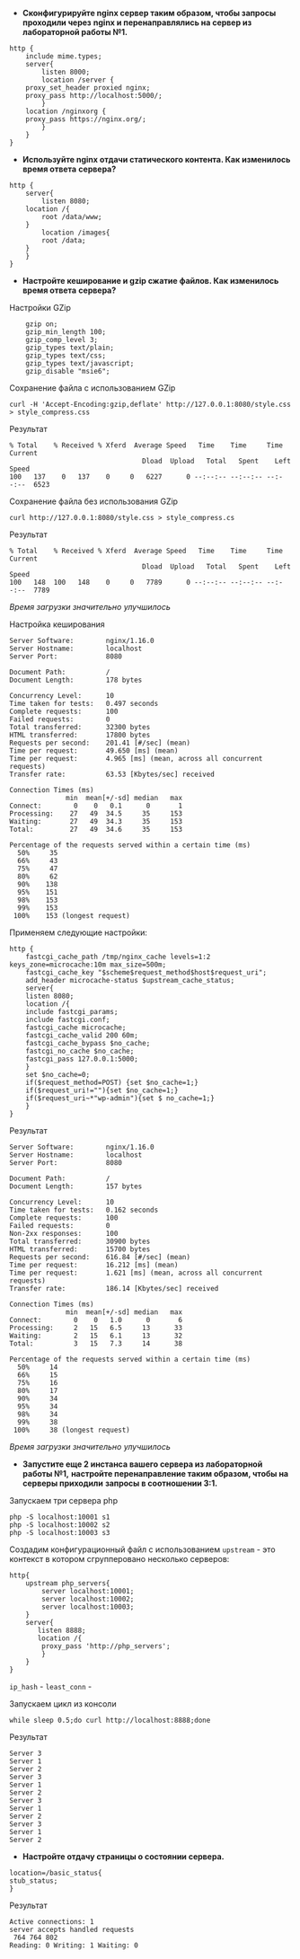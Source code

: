 - **Сконфигурируйте nginx сервер таким образом, чтобы запросы проходили через**
**nginx и перенаправлялись на сервер из лабораторной работы №1.**
```
http {
    include mime.types;
    server{
    	listen 8000; 
    	location /server {
	proxy_set_header proxied nginx;
	proxy_pass http://localhost:5000/;
     	}    
   	location /nginxorg {
	proxy_pass https://nginx.org/;
     	}
    }
}
```

- **Используйте nginx отдачи статического контента. Как изменилось время ответа**
**сервера?**
```
http {
    server{
    	listen 8080;
   	location /{
    	root /data/www;
	}
    	location /images{
    	root /data;
	}
    }
}
```

- **Настройте кеширование и gzip сжатие файлов. Как изменилось время ответа**
**сервера?**

Настройки GZip
```    
    gzip on;
    gzip_min_length 100;
    gzip_comp_level 3;
    gzip_types text/plain;
    gzip_types text/css;
    gzip_types text/javascript;
    gzip_disable "msie6";
```

Сохранение файла с использованием GZip
```
curl -H 'Accept-Encoding:gzip,deflate' http://127.0.0.1:8080/style.css > style_compress.css
```
Результат
```
% Total    % Received % Xferd  Average Speed   Time    Time     Time  Current
                                 Dload  Upload   Total   Spent    Left  Speed
100   137    0   137    0     0   6227      0 --:--:-- --:--:-- --:--:--  6523
```
Сохранение файла без использования GZip
```
curl http://127.0.0.1:8080/style.css > style_compress.cs
```
Результат
```
% Total    % Received % Xferd  Average Speed   Time    Time     Time  Current
                                 Dload  Upload   Total   Spent    Left  Speed
100   148  100   148    0     0   7789      0 --:--:-- --:--:-- --:--:--  7789
```
*Время загрузки значительно улучшилось*

Настройка кеширования
```
Server Software:        nginx/1.16.0
Server Hostname:        localhost
Server Port:            8080

Document Path:          /
Document Length:        178 bytes

Concurrency Level:      10
Time taken for tests:   0.497 seconds
Complete requests:      100
Failed requests:        0
Total transferred:      32300 bytes
HTML transferred:       17800 bytes
Requests per second:    201.41 [#/sec] (mean)
Time per request:       49.650 [ms] (mean)
Time per request:       4.965 [ms] (mean, across all concurrent requests)
Transfer rate:          63.53 [Kbytes/sec] received

Connection Times (ms)
              min  mean[+/-sd] median   max
Connect:        0    0   0.1      0       1
Processing:    27   49  34.5     35     153
Waiting:       27   49  34.3     35     153
Total:         27   49  34.6     35     153

Percentage of the requests served within a certain time (ms)
  50%     35
  66%     43
  75%     47
  80%     62
  90%    138
  95%    151
  98%    153
  99%    153
 100%    153 (longest request)
 ```
Применяем следующие настройки:
```
http {    
    fastcgi_cache_path /tmp/nginx_cache levels=1:2 keys_zone=microcache:10m max_size=500m;
    fastcgi_cache_key "$scheme$request_method$host$request_uri";
    add_header microcache-status $upstream_cache_status;    
    server{
    listen 8080;    
    location /{    
    include fastcgi_params;
    include fastcgi.conf;
    fastcgi_cache microcache;
    fastcgi_cache_valid 200 60m;
    fastcgi_cache_bypass $no_cache;
    fastcgi_no_cache $no_cache;
    fastcgi_pass 127.0.0.1:5000;
    }
    set $no_cache=0;  
    if($request_method=POST) {set $no_cache=1;}
    if($request_uri!=""){set $no_cache=1;}
    if($request_uri~*"wp-admin"){set $ no_cache=1;}
    }
}
```
Результат
```
Server Software:        nginx/1.16.0
Server Hostname:        localhost
Server Port:            8080

Document Path:          /
Document Length:        157 bytes

Concurrency Level:      10
Time taken for tests:   0.162 seconds
Complete requests:      100
Failed requests:        0
Non-2xx responses:      100
Total transferred:      30900 bytes
HTML transferred:       15700 bytes
Requests per second:    616.84 [#/sec] (mean)
Time per request:       16.212 [ms] (mean)
Time per request:       1.621 [ms] (mean, across all concurrent requests)
Transfer rate:          186.14 [Kbytes/sec] received

Connection Times (ms)
              min  mean[+/-sd] median   max
Connect:        0    0   1.0      0       6
Processing:     2   15   6.5     13      33
Waiting:        2   15   6.1     13      32
Total:          3   15   7.3     14      38

Percentage of the requests served within a certain time (ms)
  50%     14
  66%     15
  75%     16
  80%     17
  90%     34
  95%     34
  98%     34
  99%     38
 100%     38 (longest request)
```
*Время загрузки значительно улучшилось*

- **Запустите еще 2 инстанса вашего сервера из лабораторной работы №1,**
**настройте перенаправление таким образом, чтобы на серверы приходили**
**запросы в соотношении 3:1.**

Запускаем три сервера php
```
php -S localhost:10001 s1
php -S localhost:10002 s2
php -S localhost:10003 s3
```
Создадим конфигурационный файл с использованием `upstream` - это контекст в котором сгрупперовано несколько серверов:
```
http{
    upstream php_servers{
        server localhost:10001;
        server localhost:10002;
        server localhost:10003;
    }
    server{
       listen 8888;
       location /{
        proxy_pass 'http://php_servers';
        }
    }
}
```
`ip_hash` - 
`least_conn` -

Запускаем цикл из консоли
```
while sleep 0.5;do curl http://localhost:8888;done
```
Результат
```
Server 3
Server 1
Server 2
Server 3
Server 1
Server 2
Server 3
Server 1
Server 2
Server 3
Server 1
Server 2
```

- **Настройте отдачу страницы о состоянии сервера.**
```
location=/basic_status{
stub_status;
}
```
Результат
```
Active connections: 1 
server accepts handled requests
 764 764 802 
Reading: 0 Writing: 1 Waiting: 0 
```
